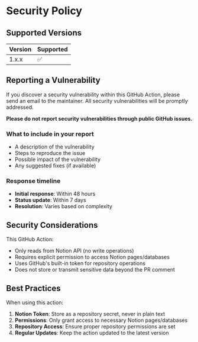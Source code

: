 # Security Policy

## Supported Versions

| Version | Supported          |
| ------- | ------------------ |
| 1.x.x   | :white_check_mark: |

## Reporting a Vulnerability

If you discover a security vulnerability within this GitHub Action, please send an email to the maintainer. All security vulnerabilities will be promptly addressed.

**Please do not report security vulnerabilities through public GitHub issues.**

### What to include in your report

- A description of the vulnerability
- Steps to reproduce the issue
- Possible impact of the vulnerability
- Any suggested fixes (if available)

### Response timeline

- **Initial response**: Within 48 hours
- **Status update**: Within 7 days
- **Resolution**: Varies based on complexity

## Security Considerations

This GitHub Action:

- Only reads from Notion API (no write operations)
- Requires explicit permission to access Notion pages/databases
- Uses GitHub's built-in token for repository operations
- Does not store or transmit sensitive data beyond the PR comment

## Best Practices

When using this action:

1. **Notion Token**: Store as a repository secret, never in plain text
2. **Permissions**: Only grant access to necessary Notion pages/databases
3. **Repository Access**: Ensure proper repository permissions are set
4. **Regular Updates**: Keep the action updated to the latest version
